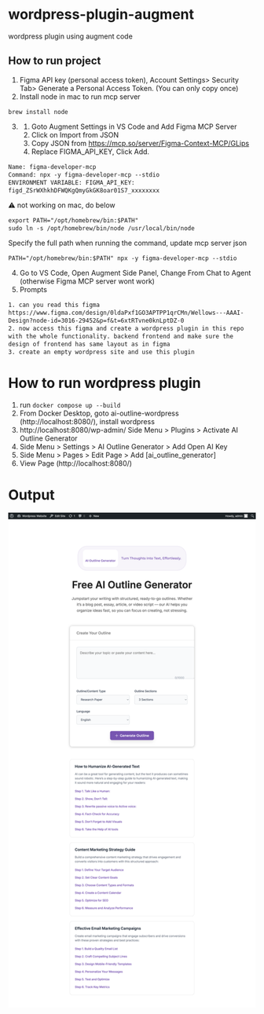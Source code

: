 # wordpress-plugin-augment
wordpress plugin using augment code


## How to run project

1. Figma API key (personal access token), Account Settings> Security Tab> Generate a Personal Access Token. (You can only copy once)
2. Install node in mac to run mcp server
```
brew install node
```
3. 
    1. Goto Augment Settings in VS Code and Add Figma MCP Server
    2. Click on Import from JSON
    3. Copy JSON from https://mcp.so/server/Figma-Context-MCP/GLips
    4. Replace FIGMA_API_KEY, Click Add.
```
Name: figma-developer-mcp
Command: npx -y figma-developer-mcp --stdio
ENVIRONMENT VARIABLE: FIGMA_API_KEY: figd_ZSrWXhkhDFWQKgQmyGkGK8oar01S7_xxxxxxxx
```
⚠️ not working on mac, do below
```
export PATH="/opt/homebrew/bin:$PATH"
sudo ln -s /opt/homebrew/bin/node /usr/local/bin/node
```
Specify the full path when running the command, update mcp server json
```
PATH="/opt/homebrew/bin:$PATH" npx -y figma-developer-mcp --stdio
```

4. Go to VS Code, Open Augment Side Panel, Change From Chat to Agent (otherwise Figma MCP server wont work)
5. Prompts
```
1. can you read this figma
https://www.figma.com/design/0ldaPxf1GO3APTPP1qrCMn/Wellows---AAAI-Design?node-id=3016-29452&p=f&t=6xtRTvne0knLptDZ-0
2. now access this figma and create a wordpress plugin in this repo with the whole functionality. backend frontend and make sure the design of frontend has same layout as in figma
3. create an empty wordpress site and use this plugin
```

# How to run wordpress plugin

1. run ```docker compose up --build```
2. From Docker Desktop, goto ai-outline-wordpress (http://localhost:8080/), install wordpress
3. http://localhost:8080/wp-admin/ Side Menu > Plugins > Activate AI Outline Generator
4. Side Menu > Settings > AI Outline Generator > Add Open AI Key
5. Side Menu > Pages > Edit Page > Add [ai_outline_generator]
6. View Page (http://localhost:8080/)

# Output

![output-augment](!/output-augment.png)


